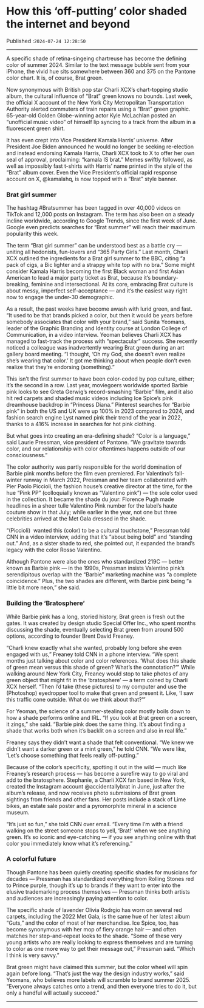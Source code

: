 # How this ‘off-putting’ color shaded the internet and beyond

Published :`2024-07-24 12:28:50`

---

A specific shade of retina-singeing chartreuse has become the defining color of summer 2024. Similar to the text message bubble sent from your iPhone, the vivid hue sits somewhere between 360 and 375 on the Pantone color chart. It is, of course, Brat green.

Now synonymous with British pop star Charli XCX’s chart-topping studio album, the cultural influence of “Brat” green knows no bounds. Last week, the official X account of the New York City Metropolitan Transportation Authority alerted commuters of train repairs using a “Brat” green graphic. 65-year-old Golden Globe-winning actor Kyle McLachlan posted an “unofficial music video” of himself lip syncing to a track from the album in a fluorescent green shirt.

It has even crept into Vice President Kamala Harris’ universe. After President Joe Biden announced he would no longer be seeking re-election and instead endorsing Kamala Harris, Charli XCX took to X to offer her own seal of approval, proclaiming: “kamala IS brat.” Memes swiftly followed, as well as impossibly fast t-shirts with Harris’ name printed in the style of the “Brat” album cover. Even the Vice President’s official rapid response account on X, @kamalahq, is now topped with a “Brat” style banner.

### Brat girl summer

The hashtag #Bratsummer has been tagged in over 40,000 videos on TikTok and 12,000 posts on Instagram. The term has also been on a steady incline worldwide, according to Google Trends, since the first week of June. Google even predicts searches for “Brat summer” will reach their maximum popularity this week.

The term “Brat girl summer” can be understood best as a battle cry — uniting all hedonists, fun-lovers and “365 Party Girls.” Last month, Charli XCX outlined the ingredients for a Brat girl summer to the BBC, citing “a pack of cigs, a Bic lighter and a strappy white top with no bra.” Some might consider Kamala Harris becoming the first Black woman and first Asian American to lead a major party ticket as Brat, because it’s boundary-breaking, feminine and intersectional. At its core, embracing Brat culture is about messy, imperfect self-acceptance — and it’s the easiest way right now to engage the under-30 demographic.

As a result, the past weeks have become awash with lurid green, and fast. “It used to be that brands picked a color, but then it would be years before somebody associates that color with your brand,” said Sunita Yeomans, leader of the Graphic Branding and Identity course at London College of Communication, in a video interview. Yeoman believes Charli XCX has managed to fast-track the process with “spectacular” success. She recently noticed a colleague was inadvertently wearing Brat green during an art gallery board meeting. “I thought, ‘Oh my God, she doesn’t even realize she’s wearing that color.’ It got me thinking about when people don’t even realize that they’re endorsing (something).”

This isn’t the first summer to have been color-coded by pop culture, either; it’s the second in a row. Last year, moviegoers worldwide sported Barbie pink looks to see Greta Gerwig’s record-smashing “Barbie” film, and it also hit red carpets and shaded music videos including Ice Spice’s pink dreamhouse backdrop in “Princess Diana.” Pinterest searches for “Barbie pink” in both the US and UK were up 100% in 2023 compared to 2024, and fashion search engine Lyst named pink their trend of the year in 2022, thanks to a 416% increase in searches for hot pink clothing.

But what goes into creating an era-defining shade? “Color is a language,” said Laurie Pressman, vice president of Pantone. “We gravitate towards color, and our relationship with color oftentimes happens outside of our consciousness.”

The color authority was partly responsible for the world domination of Barbie pink months before the film even premiered. For Valentino’s fall-winter runway in March 2022, Pressman and her team collaborated with Pier Paolo Piccioli, the fashion house’s creative director at the time, for the hue “Pink PP” (colloquially known as “Valentino pink”) — the sole color used in the collection. It became the shade du jour: Florence Pugh made headlines in a sheer tulle Valentino Pink number for the label’s haute couture show in that July; while earlier in the year, not one but three celebrities arrived at the Met Gala dressed in the shade.

“(Piccioli)  wanted this (color) to be a cultural touchstone,” Pressman told CNN in a video interview, adding that it’s “about being bold” and “standing out.” And, as a sister shade to red, she pointed out, it expanded the brand’s legacy with the color Rosso Valentino.

Although Pantone were also the ones who standardized 219C — better known as Barbie pink — in the 1990s, Pressman insists Valentino pink’s serendipitous overlap with the “Barbie” marketing machine was “a complete coincidence.” Plus, the two shades are different, with Barbie pink being “a little bit more neon,” she said.

### Building the ‘Bratosphere’

While Barbie pink has a long, storied history, Brat green is fresh out the gates. It was created by design studio Special Offer Inc., who spent months discussing the shade, eventually selecting Brat green from around 500 options, according to founder Brent David Freaney.

“Charli knew exactly what she wanted, probably long before she even engaged with us,” Freaney told CNN in a phone interview. “We spent months just talking about color and color references. ‘What does this shade of green mean versus this shade of green? What’s the connotation?’” While walking around New York City, Freaney would stop to take photos of any green object that might fit in the ‘bratosphere’ — a term coined by Charli XCX herself. “Then I’d take (these pictures) to my computer and use the (Photoshop) eyedropper tool to make that green and present it. Like, ‘I saw this traffic cone outside. What do we think about that?’”

For Yeoman, the science of a summer-stealing color mostly boils down to how a shade performs online and IRL. “If you look at Brat green on a screen, it zings,” she said. “Barbie pink does the same thing. It’s about finding a shade that works both when it’s backlit on a screen and also in real life.”

Freaney says they didn’t want a shade that felt conventional. “We knew we didn’t want a darker green or a mint green,” he told CNN. “We were like, ‘Let’s choose something that feels really off-putting.”

Because of the color’s specificity, spotting it out in the wild — much like Freaney’s research process — has become a surefire way to go viral and add to the bratosphere. Stephanie, a Charli XCX fan based in New York, created the Instagram account @accidentallybrat in June, just after the album’s release, and now receives photo submissions of Brat green sightings from friends and other fans. Her posts include a stack of Lime bikes, an estate sale poster and a pyromorphite mineral in a science museum.

“It’s just so fun,” she told CNN over email. “Every time I’m with a friend walking on the street someone stops to yell, ‘Brat!’ when we see anything green. It’s so iconic and eye-catching — if you see anything online with that color you immediately know what it’s referencing.”

### A colorful future

Though Pantone has been quietly creating specific shades for musicians for decades — Pressman has standardized everything from Rolling Stones red to Prince purple, though it’s up to brands if they want to enter into the elusive trademarking process themselves — Pressman thinks both artists and audiences are increasingly paying attention to color.

The specific shade of lavender Olivia Rodrgio has worn on several red carpets, including the 2022 Met Gala, is the same hue of her latest album “Guts,” and the color of most of her merchandise. Ice Spice, too, has become synonymous with her mop of fiery orange hair — and often matches her step-and-repeat looks to the shade. “Some of these very young artists who are really looking to express themselves and are turning to color as one more way to get their message out,” Pressman said. “Which I think is very savvy.”

Brat green might have claimed this summer, but the color wheel will spin again before long. “That’s just the way the design industry works,” said Yeomans, who believes more labels will scramble to brand summer 2025. “Everyone always catches onto a trend, and then everyone tries to do it, but only a handful will actually succeed.”

---

